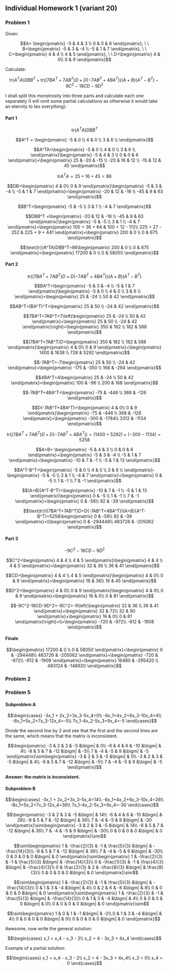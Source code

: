 ## Individual Homework 1 (variant 20)

### Problem 1

Given:

$$A= \begin{pmatrix}
    -5 & 4 & 3 \\ 
    0 & 0 & 6
\end{pmatrix}, \ \ B=\begin{pmatrix}
    -5 & 3 & -4 \\
    -5 & 1 & 7
\end{pmatrix}, \ \ C=\begin{pmatrix}
    4 & 4 \\
    4 & 5
\end{pmatrix}, \ \ D=\begin{pmatrix}
    4 & 0\\
    0 & 9
\end{pmatrix}$$

Calculate:

$$\text{tr}(A^TA)DBB^T+\text{tr}((7BA^T+7AB^T)D+D(-7AB^T+4BA^T))(A+B)(A^T-B^T)-9C^2-18CD-9D^2$$

I shall split this monstrosity into three parts and calculate each one separately (I will omit some partial calculations as otherwise it would take an eternity to tex everything):

#### Part 1

$$\text{tr}(A^TA)DBB^T$$

$$A^T = \begin{pmatrix}
    -5 & 0 \\
    4 & 0 \\ 
    3 & 6 \\
\end{pmatrix}$$

$$A^TA=\begin{pmatrix}
    -5 & 0 \\
    4 & 0 \\ 
    3 & 6 \\
\end{pmatrix}\begin{pmatrix}
    -5 & 4 & 3 \\ 
    0 & 0 & 6
\end{pmatrix}=\begin{pmatrix}
    25 & -20 & -15 \\
    -20 & 16 & 12 \\
    -15 & 12 & 45
\end{pmatrix}$$

$$\text{tr}A^TA= 25+16+45=86$$

$$DB=\begin{pmatrix}
    4 & 0\\
    0 & 9
\end{pmatrix}\begin{pmatrix}
    -5 & 3 & -4 \\
    -5 & 1 & 7
\end{pmatrix}=\begin{pmatrix}
    -20 & 12 & -16 \\
    -45 & 9 & 63
\end{pmatrix}$$

$$B^T=\begin{pmatrix}
    -5 & -5 \\
    3 & 1 \\
    -4 & 7 
\end{pmatrix}$$

$$DBB^T =\begin{pmatrix}
    -20 & 12 & -16 \\
    -45 & 9 & 63
\end{pmatrix}\begin{pmatrix}
    -5 & -5 \\
    3 & 1 \\
    -4 & 7 
\end{pmatrix}=\begin{pmatrix}
    100 + 36 + 64 & 100 + 12 - 112\\
    225 + 27 - 252 & 225 + 9 + 441
\end{pmatrix}=\begin{pmatrix}
    200 & 0 \\
    0 & 675
\end{pmatrix}$$ 

$$\text{tr}(A^TA)DBB^T=86\begin{pmatrix}
    200 & 0 \\
    0 & 675
\end{pmatrix}=\begin{pmatrix}
    17200 & 0 \\
    0 & 58050
\end{pmatrix}$$

#### Part 2

$$\text{tr}((7BA^T+7AB^T)D+D(-7AB^T+4BA^T))(A+B)(A^T-B^T)$$

$$BA^T=\begin{pmatrix}
    -5 & 3 & -4 \\
    -5 & 1 & 7
\end{pmatrix}\begin{pmatrix}
    -5 & 0 \\
    4 & 0 \\ 
    3 & 6 \\
\end{pmatrix}=\begin{pmatrix}
    25 & -24 \\
    50 & 42
\end{pmatrix}$$

$$AB^T=(BA^T)^T=\begin{pmatrix}
    25 & 50 \\
    -24 & 42
\end{pmatrix}$$

$$7BA^T+7AB^T=7\left(\begin{pmatrix}
    25 & -24 \\
    50 & 42
\end{pmatrix}+\begin{pmatrix}
    25 & 50 \\
    -24 & 42
\end{pmatrix}\right)=\begin{pmatrix}
    350 & 182 \\
    182 & 588
\end{pmatrix}$$

$$(7BA^T+7AB^T)D=\begin{pmatrix}
    350 & 182 \\
    182 & 588
\end{pmatrix}\begin{pmatrix}
    4 & 0\\
    0 & 9
\end{pmatrix}=\begin{pmatrix}
    1400 & 1638 \\
    728 & 5292
\end{pmatrix}$$

$$-7AB^T=-7\begin{pmatrix}
    25 & 50 \\
    -24 & 42
\end{pmatrix}=\begin{pmatrix}
    -175 & -350 \\
    168 & -294
\end{pmatrix}$$

$$4BA^T=4\begin{pmatrix}
    25 & -24 \\
    50 & 42
\end{pmatrix}=\begin{pmatrix}
    100 & -96 \\
    200 & 168
\end{pmatrix}$$

$$-7AB^T+4BA^T=\begin{pmatrix}
    -75 & -446 \\
    368 & -126
\end{pmatrix}$$

$$D(-7AB^T+4BA^T)=\begin{pmatrix}
    4 & 0\\
    0 & 9
\end{pmatrix}\begin{pmatrix}
    -75 & -446 \\
    368 & -126
\end{pmatrix}=\begin{pmatrix}
    -300 & -1784\\
    3312 & -1134
\end{pmatrix}$$

$$\text{tr}((7BA^T+7AB^T)D+D(-7AB^T+4BA^T))=(1400+5292)+(-300-1134)=5258$$

$$A+B= \begin{pmatrix}
    -5 & 4 & 3 \\ 
    0 & 0 & 6
\end{pmatrix}+\begin{pmatrix}
    -5 & 3 & -4 \\
    -5 & 1 & 7
\end{pmatrix}=\begin{pmatrix}
    -10 & 7 & -1 \\
    -5 & 1 & 13
\end{pmatrix}$$

$$A^T-B^T=\begin{pmatrix}
    -5 & 0 \\
    4 & 0 \\ 
    3 & 6 \\
\end{pmatrix}-\begin{pmatrix}
    -5 & -5 \\
    3 & 1 \\
    -4 & 7 
\end{pmatrix}=\begin{pmatrix}
    0 & -5 \\
    1 & -1 \\ 
    7 & -1
\end{pmatrix}$$

$$(A+B)(A^T-B^T)=\begin{pmatrix}
    -10 & 7 & -1 \\
    -5 & 1 & 13
\end{pmatrix}\begin{pmatrix}
    0 & -5 \\
    1 & -1 \\ 
    7 & -1
\end{pmatrix}=\begin{pmatrix}
    0 & -56\\
    92 & -39
\end{pmatrix}$$

$$\text{tr}((7BA^T+7AB^T)D+D(-7AB^T+4BA^T))(A+B)(A^T-B^T)=5258\begin{pmatrix}
    0 & -56\\
    92 & -39
\end{pmatrix}=\\\begin{pmatrix}
    0 & -294448\\
    483726 & -205062
\end{pmatrix}$$


#### Part 3

$$-9C^2-18CD-9D^2$$

$$C^2=\begin{pmatrix}
    4 & 4 \\
    4 & 5
\end{pmatrix}\begin{pmatrix}
    4 & 4 \\
    4 & 5
\end{pmatrix}=\begin{pmatrix}
    32 & 36 \\
    36 & 41
\end{pmatrix}$$

$$CD=\begin{pmatrix}
    4 & 4 \\
    4 & 5
\end{pmatrix}\begin{pmatrix}
    4 & 0\\
    0 & 9
\end{pmatrix}=\begin{pmatrix}
    16 & 36\\
    16 & 45
\end{pmatrix}$$

$$D^2=\begin{pmatrix}
    4 & 0\\
    0 & 9
\end{pmatrix}\begin{pmatrix}
    4 & 0\\
    0 & 9
\end{pmatrix}=\begin{pmatrix}
    16 & 0\\
    0 & 81
\end{pmatrix}$$

$$-9C^2-18CD-9D^2=-9C^2=-9\left(\begin{pmatrix}
    32 & 36 \\
    36 & 41
\end{pmatrix}+\begin{pmatrix}
    32 & 72\\
    32 & 90
\end{pmatrix}+\begin{pmatrix}
    16 & 0\\
    0 & 81
\end{pmatrix}\right)=\\=\begin{pmatrix}
    -720 & -972\\
    -612 & -1908
\end{pmatrix}$$

#### Finale

$$\begin{pmatrix}
    17200 & 0 \\
    0 & 58050
\end{pmatrix}+\begin{pmatrix}
    0 & -294448\\
    483726 & -205062
\end{pmatrix}+\begin{pmatrix}
    -720 & -972\\
    -612 & -1908
\end{pmatrix}=\begin{pmatrix}
    16480 & -295420 \\
    483124 & -148920
\end{pmatrix}$$

### Problem 2

### Problem 5

#### Subproblem A

$$\begin{cases}
-3x_1 + 2x_2+3x_3-5x_4=0\\ 
-6x_1+4x_2+6x_3-10x_4=4\\
-8x_1+5x_2+7x_3-12x_4=-5\\
7x_1-4x_2-5x_3+9x_4=-5
\end{cases}$$

Divide the second line by $2$ and see that the first and the second lines are the same, which means that the matrix is inconsistent.

$$\begin{pmatrix}
-3 & 2 & 3 & -5 &\bigm| & 0\\
-6 & 4 & 6 & -10 &\bigm| & 4\\
-8 & 5 & 7 & -12 &\bigm| & -5\\
7 & -4 & -5 & 9 &\bigm| & -5
\end{pmatrix}\sim\begin{pmatrix}
-3 & 2 & 3 & -5 &\bigm| & 0\\
-3 & 2 & 3 & -5 &\bigm| & 4\\
-8 & 5 & 7 & -12 &\bigm| & -5\\
7 & -4 & -5 & 9 &\bigm| & -5
\end{pmatrix}$$

**Answer: the matrix is inconsistent.**

#### Subproblem B

$$\begin{cases}
-3x_1 + 2x_2+3x_3-5x_4=14\\ 
-6x_1+4x_2+6x_3-10x_4=28\\
-8x_1+5x_2+7x_3-12x_4=36\\
7x_1-4x_2-5x_3+9x_4=-30
\end{cases}$$

$$\begin{pmatrix}
-3 & 2 & 3 & -5 &\bigm| & 14\\
-6 & 4 & 6 & -10 &\bigm| & 28\\
-8 & 5 & 7 & -12 &\bigm| & 36\\
7 & -4 & -5 & 9 &\bigm| & -30
\end{pmatrix}\sim\begin{pmatrix}
-3 & 2 & 3 & -5 &\bigm| & 14\\
-8 & 5 & 7 & -12 &\bigm| & 36\\
7 & -4 & -5 & 9 &\bigm| & -30\\
0 & 0 & 0 & 0 &\bigm| & 0
\end{pmatrix}\sim$$

$$\sim\begin{pmatrix}
1 & -\frac{2}{3} & -1 & \frac{5}{3} &\bigm| & -\frac{14}{3}\\
-8 & 5 & 7 & -12 &\bigm| & 36\\
7 & -4 & -5 & 9 &\bigm| & -30\\
0 & 0 & 0 & 0 &\bigm| & 0
\end{pmatrix}\sim\begin{pmatrix}
1 & -\frac{2}{3} & -1 & \frac{5}{3} &\bigm| & -\frac{14}{3}\\
0 & -\frac{1}{3} & -1 & \frac{4}{3} &\bigm| & -\frac{4}{3}\\
0 & \frac{2}{3} & 2 & -\frac{8}{3} &\bigm| & \frac{8}{3}\\
0 & 0 & 0 & 0 &\bigm| & 0
\end{pmatrix}\sim$$

$$\sim\begin{pmatrix}
1 & -\frac{2}{3} & -1 & \frac{5}{3} &\bigm| & -\frac{14}{3}\\
0 & 1 & 3 & -4 &\bigm| & 4\\
0 & 2 & 6 & -8 &\bigm| & 8\\
0 & 0 & 0 & 0 &\bigm| & 0
\end{pmatrix}\sim\begin{pmatrix}
1 & -\frac{2}{3} & -1 & \frac{5}{3} &\bigm| & -\frac{14}{3}\\
0 & 1 & 3 & -4 &\bigm| & 4\\
0 & 0 & 0 & 0 &\bigm| & 0\\
0 & 0 & 0 & 0 &\bigm| & 0
\end{pmatrix}\sim$$

$$\sim\begin{pmatrix}
1 & 0 & 1 & -1 &\bigm| & -2\\
0 & 1 & 3 & -4 &\bigm| & 4\\
0 & 0 & 0 & 0 &\bigm| & 0\\
0 & 0 & 0 & 0 &\bigm| & 0
\end{pmatrix}$$

Awesome, now write the general solution:

$$\begin{cases}
x_1 = x_4 - x_3 - 2\\
x_2 = 4 - 3x_3 + 4x_4
\end{cases}$$

Example of a partial solution:

$$\begin{cases}
x_1 = x_4 - x_3 - 2\\
x_2 = 4 - 3x_3 + 4x_4\\
x_3 = 0\\
x_4 = 0
\end{cases}$$